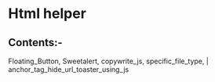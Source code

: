 # Html helper

## Contents:-

Floating_Button, Sweetalert, copywrite_js, specific_file_type, | anchor_tag_hide_url_toaster_using_js